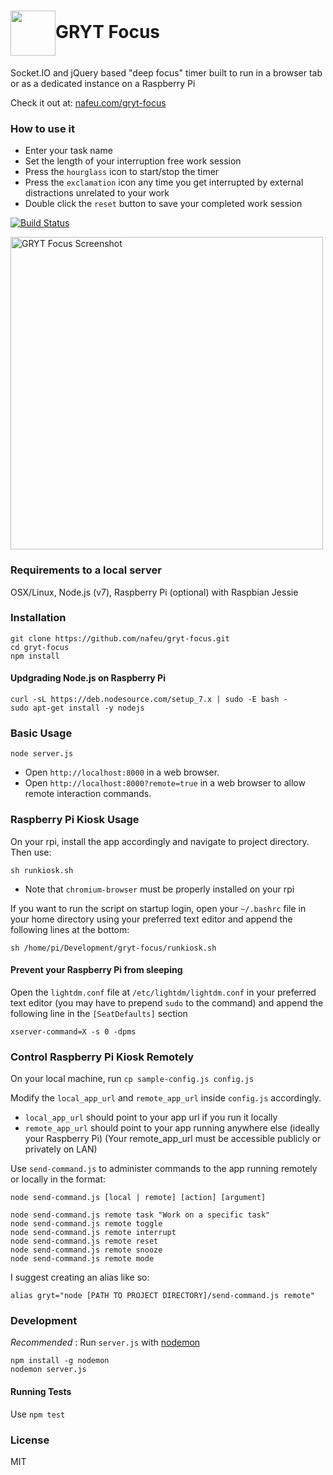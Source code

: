 <h1><img src="http://phrakture.com/images/github/gryt-focus-icon.png" width="72" height="72" valign="middle"/>GRYT Focus</h1>

Socket.IO and jQuery based "deep focus" timer built to run in a browser tab or as a dedicated instance on a Raspberry Pi

Check it out at: [nafeu.com/gryt-focus](http://nafeu.com/gryt-focus)

### How to use it

- Enter your task name
- Set the length of your interruption free work session
- Press the `hourglass` icon to start/stop the timer
- Press the `exclamation` icon any time you get interrupted by external distractions unrelated to your work
- Double click the `reset` button to save your completed work session

[![Build Status](https://travis-ci.org/nafeu/gryt-focus.svg?branch=master)](https://travis-ci.org/nafeu/gryt-focus)

<img alt="GRYT Focus Screenshot" src="http://phrakture.com/images/github/gryt-focus-screenshot-updated.png" width="500" valign="middle"/>

### Requirements to a local server

OSX/Linux, Node.js (v7), Raspberry Pi (optional) with Raspbian Jessie

### Installation

```
git clone https://github.com/nafeu/gryt-focus.git
cd gryt-focus
npm install
```

#### Updgrading Node.js on Raspberry Pi

```
curl -sL https://deb.nodesource.com/setup_7.x | sudo -E bash -
sudo apt-get install -y nodejs
```

### Basic Usage

```
node server.js
```

- Open `http://localhost:8000` in a web browser.
- Open `http://localhost:8000?remote=true` in a web browser to allow remote interaction commands.

### Raspberry Pi Kiosk Usage

On your rpi, install the app accordingly and navigate to project directory. Then use:

```
sh runkiosk.sh
```

* Note that `chromium-browser` must be properly installed on your rpi

If you want to run the script on startup login, open your `~/.bashrc` file in your home directory using your preferred text editor and append the following lines at the bottom:

```
sh /home/pi/Development/gryt-focus/runkiosk.sh
```

#### Prevent your Raspberry Pi from sleeping

Open the `lightdm.conf` file at `/etc/lightdm/lightdm.conf` in your preferred text editor (you may have to prepend `sudo` to the command) and append the following line in the `[SeatDefaults]` section

```
xserver-command=X -s 0 -dpms
```

### Control Raspberry Pi Kiosk Remotely

On your local machine, run `cp sample-config.js config.js`

Modify the `local_app_url` and `remote_app_url` inside `config.js` accordingly.

- `local_app_url` should point to your app url if you run it locally
- `remote_app_url` should point to your app running anywhere else (ideally your Raspberry Pi)
  (Your remote\_app\_url must be accessible publicly or privately on LAN)

Use `send-command.js` to administer commands to the app running remotely or locally in the format:

`node send-command.js [local | remote] [action] [argument]`

```
node send-command.js remote task "Work on a specific task"
node send-command.js remote toggle
node send-command.js remote interrupt
node send-command.js remote reset
node send-command.js remote snooze
node send-command.js remote mode
```

I suggest creating an alias like so:

```
alias gryt="node [PATH TO PROJECT DIRECTORY]/send-command.js remote"
```

### Development

*Recommended* : Run `server.js` with [nodemon](https://nodemon.io/)

```
npm install -g nodemon
nodemon server.js
```

#### Running Tests

Use `npm test`

### License

MIT